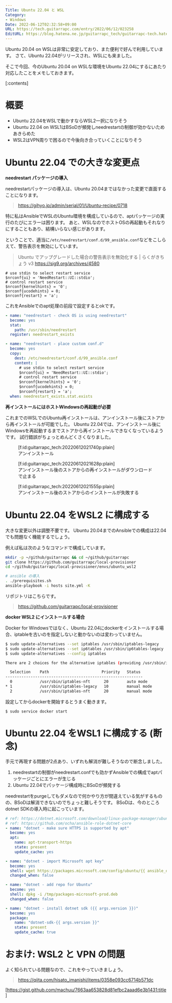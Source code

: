 ```yaml
---
Title: Ubuntu 22.04 と WSL
Category:
- Windows
Date: 2022-06-12T02:32:58+09:00
URL: https://tech.guitarrapc.com/entry/2022/06/12/023258
EditURL: https://blog.hatena.ne.jp/guitarrapc_tech/guitarrapc-tech.hatenablog.com/atom/entry/13574176438101279024
---
```


Ubuntu 20.04 on WSLは非常に安定しており、また便利で好んで利用しています。
さて、Ubuntu 22.04がリリースされ、WSLにも来ました。

そこで今回、今のUbuntu 20.04 on WSLな環境をUbuntu 22.04にするにあたり対応したことをメモしておきます。

[:contents]

# 概要

* Ubuntu 22.04をWSLで動かすならWSL2一択になりそう
* Ubuntu 22.04 on WSL1はBSoDが頻発しneedrestartの制御が効かないためあきらめた
* WSL2はVPN周りで困るので今後向き合っていくことになりそう

# Ubuntu 22.04 での大きな変更点

**needrestart パッケージの導入**

needrestartパッケージの導入は、Ubuntu 20.04まではなかった変更で直面することになります。

> https://gihyo.jp/admin/serial/01/Ubuntu-recipe/0718

特に私はAnsibleでWSLのUbuntu環境を構成しているので、aptパッケージの実行のたびにエラーは困ります。
あと、WSLなのでホストOSの再起動もそれなりにすることもあり、結構いらない感じがあります。

ということで、適当に`/etc/needrestart/conf.d/99_ansible.conf`などをこしらえて、警告表示を無効にしています。

> Ubuntu でアップグレードした場合の警告表示を無効化する | らくがきちょう v3 https://sig9.org/archives/4580

```
# use stdin to select restart service
$nrconf{ui} = 'NeedRestart::UI::stdio';
# control restart service
$nrconf{kernelhints} = '0';
$nrconf{ucodehints} = 0;
$nrconf{restart} = 'a';
```

これをAnsibleでのapt処理の前段で設定するとokです。

```yaml
- name: "needrestart - check OS is using needrestart"
  become: yes
  stat:
    path: /usr/sbin/needrestart
  register: needrestart_exists

- name: "needrestart - place custom conf.d"
  become: yes
  copy:
    dest: /etc/needrestart/conf.d/99_ansible.conf
    content: |
      # use stdin to select restart service
      $nrconf{ui} = 'NeedRestart::UI::stdio';
      # control restart service
      $nrconf{kernelhints} = '0';
      $nrconf{ucodehints} = 0;
      $nrconf{restart} = 'a';
  when: needrestart_exists.stat.exists
```

**再インストールにはホストWindowsの再起動が必要**

これまでのWSLでのUbuntu再インストールは、アンインストール後にストアから再インストールが可能でした。
Ubuntu 22.04では、アンインストール後にWindowsを再起動するまでストアから再インストールできなくなっているようです。
試行錯誤がちょっとめんどくさくなりました。

<figure class="figure-image figure-image-fotolife" title="アンインストール">[f:id:guitarrapc_tech:20220612021740p:plain]<figcaption>アンインストール</figcaption></figure>

<figure class="figure-image figure-image-fotolife" title="アンインストール後のストアからの再インストールがダウンロードで止まる">[f:id:guitarrapc_tech:20220612021628p:plain]<figcaption>アンインストール後のストアからの再インストールがダウンロードで止まる</figcaption></figure>
<figure class="figure-image figure-image-fotolife" title="アンインストール後のストアからのインストールが失敗する">[f:id:guitarrapc_tech:20220612021555p:plain]<figcaption>アンインストール後のストアからのインストールが失敗する</figcaption></figure>


# Ubuntu 22.04 をWSL2 に構成する

大きな変更以外は調整不要です。
Ubuntu 20.04までのAnsibleでの構成は22.04でも問題なく機能するでしょう。

例えば私は次のようなコマンドで構成しています。

```sh
mkdir -p ~/github/guitarrapc && cd ~/github/guitarrapc
git clone https://github.com/guitarrapc/local-provisioner
cd ~/github/guitarrapc/local-provisioner/envs/ubuntu_wsl2

# ansible の導入
. ./prerequisites.sh
ansible-playbook -i hosts site.yml -K
```

リポジトリはこちらです。

> https://github.com/guitarrapc/local-provisioner


**docker WSL2 にインストールする場合**

Docker for Windowsではなく、Ubuntu 22.04にdockerをインストールする場合、iptableを古いのを指定しないと動かないのは変わっていません。

```sh
$ sudo update-alternatives --set iptables /usr/sbin/iptables-legacy
$ sudo update-alternatives --set ip6tables /usr/sbin/ip6tables-legacy
$ sudo update-alternatives --config iptables

There are 2 choices for the alternative iptables (providing /usr/sbin/iptables).

  Selection    Path                       Priority   Status
------------------------------------------------------------
  0            /usr/sbin/iptables-nft      20        auto mode
* 1            /usr/sbin/iptables-legacy   10        manual mode
  2            /usr/sbin/iptables-nft      20        manual mode
```

設定してからdockerを開始するとうまく動きます。
```
$ sudo service docker start
```

# Ubuntu 22.04 をWSL1 に構成する (断念)

手元で再現する問題が2点あり、いずれも解消が難しそうなので断念しました。

1. needrestartの制御がneedrestart.confでも効かずAnsibleでの構成でaptパッケージごとにエラーが生じる
2. Ubuntu 22.04でパッケージ構成時にBSoDが頻発する

needrestartをpurgeしてもダメなので何かやり方が間違えている気がするものの、BSoDは解消できないのでちょっと難しそうです。
BSoDは、今のところdotnet SDKの導入時に起こっています。

```yaml
# ref: https://dotnet.microsoft.com/download/linux-package-manager/ubuntu18-04/sdk-current
# ref: https://github.com/ocha/ansible-role-dotnet-core
- name: "dotnet - make sure HTTPS is supported by apt"
  become: yes
  apt:
    name: apt-transport-https
    state: present
    update_cache: yes

- name: "dotnet - import Microsoft apt key"
  become: yes
  shell: wget https://packages.microsoft.com/config/ubuntu/{{ ansible_distribution_version }}/packages-microsoft-prod.deb -O /tmp/packages-microsoft-prod.deb
  changed_when: false

- name: "dotnet - add repo for Ubuntu"
  become: yes
  shell: dpkg -i /tmp/packages-microsoft-prod.deb
  changed_when: false

- name: "dotnet - install dotnet sdk ({{ args.version }})"
  become: yes
  package:
    name: "dotnet-sdk-{{ args.version }}"
    state: present
    update_cache: true
```

# おまけ: WSL2 と VPN の問題

よく知られている問題なので、これをやっていきましょう。

> https://qiita.com/hisato_imanishi/items/0358e093cc6714b571dc

[https://gist.github.com/machuu/7663aa653828d81efbc2aaad6e3b1431:title]
